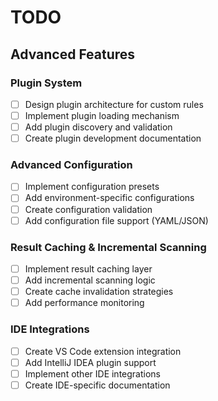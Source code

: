 # TODO


## **Advanced Features**

### **Plugin System**

- [ ] Design plugin architecture for custom rules
- [ ] Implement plugin loading mechanism
- [ ] Add plugin discovery and validation
- [ ] Create plugin development documentation

### **Advanced Configuration**

- [ ] Implement configuration presets
- [ ] Add environment-specific configurations
- [ ] Create configuration validation
- [ ] Add configuration file support (YAML/JSON)

### **Result Caching & Incremental Scanning**

- [ ] Implement result caching layer
- [ ] Add incremental scanning logic
- [ ] Create cache invalidation strategies
- [ ] Add performance monitoring

### **IDE Integrations**

- [ ] Create VS Code extension integration
- [ ] Add IntelliJ IDEA plugin support
- [ ] Implement other IDE integrations
- [ ] Create IDE-specific documentation

